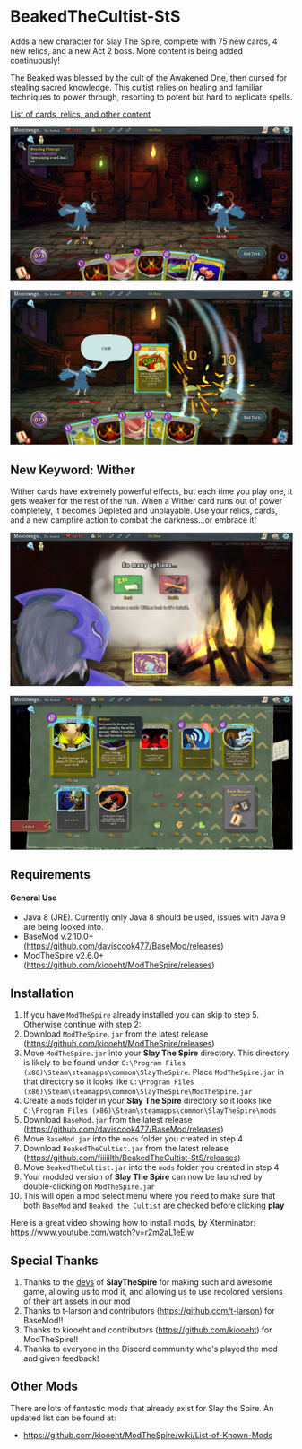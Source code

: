# BeakedTheCultist-StS
Adds a new character for Slay The Spire, complete with 75 new cards, 4 new relics, and a new Act 2 boss. More content is being added continuously!

The Beaked was blessed by the cult of the Awakened One, then cursed for stealing sacred knowledge. This cultist relies on healing and familiar techniques to power through, resorting to potent but hard to replicate spells.

[List of cards, relics, and other content](https://fiiiiilth.github.io/beaked/cardlist.html)

![Gameplay Image 1](github_resources/BeakedPic4.png)

![Gameplay Image 2](github_resources/BeakedPic1.png)

## New Keyword: Wither ##
Wither cards have extremely powerful effects, but each time you play one, it gets weaker for the rest of the run.
When a Wither card runs out of power completely, it becomes Depleted and unplayable.
Use your relics, cards, and a new campfire action to combat the darkness...or embrace it!

![Campfire Image](github_resources/BeakedPic3.png)

![Shop Image](github_resources/BeakedPic2.png)

## Requirements ##

#### General Use ####
* Java 8 (JRE). Currently only Java 8 should be used, issues with Java 9 are being looked into.
* BaseMod v.2.10.0+ (https://github.com/daviscook477/BaseMod/releases)
* ModTheSpire v2.6.0+ (https://github.com/kiooeht/ModTheSpire/releases)

## Installation ##
1. If you have `ModTheSpire` already installed you can skip to step 5. Otherwise continue with step 2:
2. Download `ModTheSpire.jar` from the latest release (https://github.com/kiooeht/ModTheSpire/releases)
3. Move `ModTheSpire.jar` into your **Slay The Spire** directory. This directory is likely to be found under `C:\Program Files (x86)\Steam\steamapps\common\SlayTheSpire`. Place `ModTheSpire.jar` in that directory so it looks like `C:\Program Files (x86)\Steam\steamapps\common\SlayTheSpire\ModTheSpire.jar`
4. Create a `mods` folder in your **Slay The Spire** directory so it looks like `C:\Program Files (x86)\Steam\steamapps\common\SlayTheSpire\mods`
5. Download `BaseMod.jar` from the latest release (https://github.com/daviscook477/BaseMod/releases)
6. Move `BaseMod.jar` into the `mods` folder you created in step 4
7. Download `BeakedTheCultist.jar` from the latest release (https://github.com/fiiiiilth/BeakedTheCultist-StS/releases)
8. Move `BeakedTheCultist.jar` into the `mods` folder you created in step 4
9. Your modded version of **Slay The Spire** can now be launched by double-clicking on `ModTheSpire.jar`
10. This will open a mod select menu where you need to make sure that both `BaseMod` and `Beaked the Cultist` are checked before clicking **play**

Here is a great video showing how to install mods, by Xterminator: https://www.youtube.com/watch?v=r2m2aL1eEjw

## Special Thanks ##
1. Thanks to the [devs](https://www.megacrit.com/) of **SlayTheSpire** for making such and awesome game, allowing us to mod it, and allowing us to use recolored versions of their art assets in our mod
2. Thanks to t-larson and contributors (https://github.com/t-larson) for BaseMod!!
3. Thanks to kiooeht and contributors (https://github.com/kiooeht) for ModTheSpire!!
4. Thanks to everyone in the Discord community who's played the mod and given feedback!

## Other Mods ##
There are lots of fantastic mods that already exist for Slay the Spire. An updated list can be found at:
* https://github.com/kiooeht/ModTheSpire/wiki/List-of-Known-Mods
